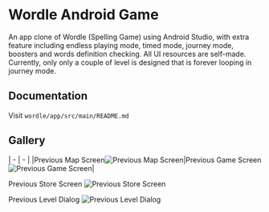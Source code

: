 # Wordle Android Game

An app clone of Wordle (Spelling Game) using Android Studio, 
with extra feature including endless playing mode, timed mode, 
journey mode, boosters and words definition checking.
All UI resources are self-made. 
Currently, only only a couple of level is designed that is forever looping in journey mode.

## Documentation

Visit `wordle/app/src/main/README.md`

## Gallery

| - | - |
|Previous Map Screen![Previous Map Screen](gallery/prev_level_map_screen.jpg)|Previous Game Screen![Previous Game Screen](gallery/prev_game_screen.jpg)|

Previous Store Screen
![Previous Store Screen](gallery/prev_store_screen.jpg)

Previous Level Dialog
![Previous Level Dialog](gallery/prev_level_alert.jpg)